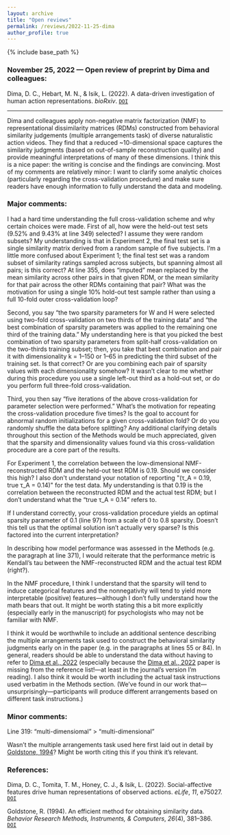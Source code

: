 ```yaml
---
layout: archive
title: "Open reviews"
permalink: /reviews/2022-11-25-dima
author_profile: true
---
```


{% include base_path %}


### November 25, 2022 &mdash; Open review of preprint by Dima and colleagues:
Dima, D. C., Hebart, M. N., & Isik, L. (2022). A data-driven investigation of human action representations. *bioRxiv*. [`DOI`](https://doi.org/10.1101/2022.09.22.509054)

---

Dima and colleagues apply non-negative matrix factorization (NMF) to representational dissimilarity matrices (RDMs) constructed from behavioral similarity judgements (multiple arrangements task) of diverse naturalistic action videos. They find that a reduced ~10-dimensional space captures the similarity judgments (based on out-of-sample reconstruction quality) and provide meaningful interpretations of many of these dimensions. I think this is a nice paper: the writing is concise and the findings are convincing. Most of my comments are relatively minor: I want to clarify some analytic choices (particularly regarding the cross-validation procedure) and make sure readers have enough information to fully understand the data and modeling.

### Major comments:

I had a hard time understanding the full cross-validation scheme and why certain choices were made. First of all, how were the held-out test sets (9.52% and 9.43% at line 349) selected? I assume they were random subsets? My understanding is that in Experiment 2, the final test set is a single similarity matrix derived from a random sample of five subjects. I’m a little more confused about Experiment 1; the final test set was a random subset of similarity ratings sampled across subjects, but spanning almost all pairs; is this correct? At line 355, does “imputed” mean replaced by the mean similarity across other pairs in that given RDM, or the mean similarity for that pair across the other RDMs containing that pair? What was the motivation for using a single 10% hold-out test sample rather than using a full 10-fold outer cross-validation loop?

Second, you say “the two sparsity parameters for W and H were selected using two-fold cross-validation on two thirds of the training data” and “the best combination of sparsity parameters was applied to the remaining one third of the training data.” My understanding here is that you picked the best combination of two sparsity parameters from split-half cross-validation on the two-thirds training subset; then, you take that best combination and pair it with dimensionality k = 1–150 or 1–65 in predicting the third subset of the training set. Is that correct? Or are you combining each pair of sparsity values with each dimensionality somehow? It wasn’t clear to me whether during this procedure you use a single left-out third as a hold-out set, or do you perform full three-fold cross-validation. 

Third, you then say “five iterations of the above cross-validation for parameter selection were performed.” What’s the motivation for repeating the cross-validation procedure five times? Is the goal to account for abnormal random initializations for a given cross-validation fold? Or do you randomly shuffle the data before splitting? Any additional clarifying details throughout this section of the Methods would be much appreciated, given that the sparsity and dimensionality values found via this cross-validation procedure are a core part of the results.

For Experiment 1, the correlation between the low-dimensional NMF-reconstructed RDM and the held-out test RDM is 0.19. Should we consider this high? I also don't understand your notation of reporting "(τ\_A  = 0.19, true τ\_A = 0.14)" for the test data. My understanding is that 0.19 is the correlation between the reconstructed RDM and the actual test RDM; but I don’t understand what the “true τ\_A = 0.14” refers to.

If I understand correctly, your cross-validation procedure yields an optimal sparsity parameter of 0.1 (line 97) from a scale of 0 to 0.8 sparsity. Doesn’t this tell us that the optimal solution isn’t actually very sparse? Is this factored into the current interpretation?

In describing how model performance was assessed in the Methods (e.g. the paragraph at line 371), I would reiterate that the performance metric is Kendall’s tau between the NMF-reconstructed RDM and the actual test RDM (right?).

In the NMF procedure, I think I understand that the sparsity will tend to induce categorical features and the nonnegativity will tend to yield more interpretable (positive) features—although I don’t fully understand how the math bears that out. It might be worth stating this a bit more explicitly (especially early in the manuscript) for psychologists who may not be familiar with NMF.

I think it would be worthwhile to include an additional sentence describing the multiple arrangements task used to construct the behavioral similarity judgments early on in the paper (e.g. in the paragraphs at lines 55 or 84). In general, readers should be able to understand the data without having to refer to [Dima et al., 2022](https://doi.org/10.7554/eLife.75027) (especially because the [Dima et al., 2022](https://doi.org/10.7554/eLife.75027) paper is missing from the reference list!—at least in the journal’s version I’m reading). I also think it would be worth including the actual task instructions used verbatim in the Methods section. (We’ve found in our work that—unsurprisingly—participants will produce different arrangements based on different task instructions.)


### Minor comments:

Line 319: “multi-dimensiomal” > “multi-dimensional”

Wasn’t the multiple arrangements task used here first laid out in detail by [Goldstone, 1994](https://doi.org/10.3758/BF03204653)? Might be worth citing this if you think it’s relevant.

### References:

Dima, D. C., Tomita, T. M., Honey, C. J., & Isik, L. (2022). Social-affective features drive human representations of observed actions. *eLife*, *11*, e75027. [`DOI`](https://doi.org/10.7554/eLife.75027)

Goldstone, R. (1994). An efficient method for obtaining similarity data. *Behavior Research Methods, Instruments, & Computers*, *26*(4), 381–386. [`DOI`](https://doi.org/10.3758/BF03204653)

